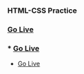 ### HTML-CSS Practice

### [Go Live](https://uyesta.github.io/HTML-practice/)

### * [Go Live](https://uyesta.github.io/HTML-practice/)

* [Go Live](https://uyesta.github.io/HTML-practice/)